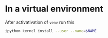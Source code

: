 # In a virtual environment

After activativation of `venv` run this

```bash
ipython kernel install --user --name=$NAME
```